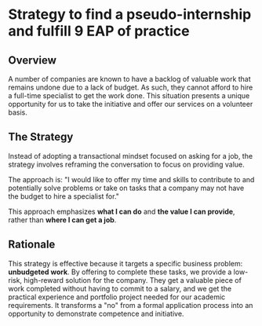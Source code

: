 # Strategy to find a pseudo-internship and fulfill 9 EAP of practice

## Overview

A number of companies are known to have a backlog of valuable work that remains undone due to a lack of budget. As such, they cannot afford to hire a full-time specialist to get the work done. This situation presents a unique opportunity for us to take the initiative and offer our services on a volunteer basis.

## The Strategy

Instead of adopting a transactional mindset focused on asking for a job, the strategy involves reframing the conversation to focus on providing value.

The approach is:
"I would like to offer my time and skills to contribute to and potentially solve problems or take on tasks that a company may not have the budget to hire a specialist for."

This approach emphasizes **what I can do** and **the value I can provide**, rather than **where I can get a job**.

## Rationale

This strategy is effective because it targets a specific business problem: **unbudgeted work**. By offering to complete these tasks, we provide a low-risk, high-reward solution for the company. They get a valuable piece of work completed without having to commit to a salary, and we get the practical experience and portfolio project needed for our academic requirements. It transforms a "no" from a formal application process into an opportunity to demonstrate competence and initiative.